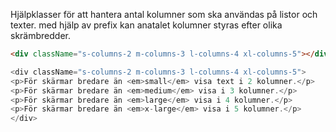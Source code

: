 Hjälpklasser för att hantera antal kolumner som ska användas på listor och texter.
med hjälp av prefix kan anatalet kolumner styras efter olika skrämbredder.

```html
<div className="s-columns-2 m-columns-3 l-columns-4 xl-columns-5"></div>
```
```js
<div className="s-columns-2 m-columns-3 l-columns-4 xl-columns-5">
<p>För skärmar bredare än <em>small</em> visa text i 2 kolumner.</p>
<p>För skärmar bredare än <em>medium</em> visa i 3 kolumner.</p>
<p>För skärmar bredare än <em>large</em> visa i 4 kolumner.</p>
<p>För skärmar bredare än <em>x-large</em> visa i 5 kolumner.</p>
</div>
```
